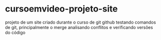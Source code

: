 # cursoemvideo-projeto-site
 projeto de um site criado durante o curso de git github
 testando comandos de git, principalmente o merge
 analisando conflitos e verificando versões do código
